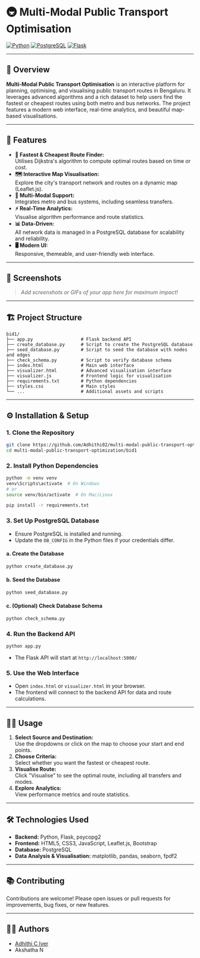 # 🚇 Multi-Modal Public Transport Optimisation

[![Python](https://img.shields.io/badge/Python-3.7%2B-blue?logo=python)](https://www.python.org/)
[![PostgreSQL](https://img.shields.io/badge/PostgreSQL-Database-blue?logo=postgresql)](https://www.postgresql.org/)
[![Flask](https://img.shields.io/badge/Flask-API-lightgrey?logo=flask)](https://flask.palletsprojects.com/)

---

## 🌟 Overview

**Multi-Modal Public Transport Optimisation** is an interactive platform for planning, optimising, and visualising public transport routes in Bengaluru. It leverages advanced algorithms and a rich dataset to help users find the fastest or cheapest routes using both metro and bus networks. The project features a modern web interface, real-time analytics, and beautiful map-based visualisations.

---

## 🚀 Features

- **🔎 Fastest & Cheapest Route Finder:**  
  Utilises Dijkstra's algorithm to compute optimal routes based on time or cost.
- **🗺️ Interactive Map Visualisation:**  
  Explore the city's transport network and routes on a dynamic map (Leaflet.js).
- **🚏 Multi-Modal Support:**  
  Integrates metro and bus systems, including seamless transfers.
- **⚡ Real-Time Analytics:**  
  Visualise algorithm performance and route statistics.
- **📊 Data-Driven:**  
  All network data is managed in a PostgreSQL database for scalability and reliability.
- **🖥️ Modern UI:**  
  Responsive, themeable, and user-friendly web interface.

---

## 📸 Screenshots

> _Add screenshots or GIFs of your app here for maximum impact!_

---

## 🏗️ Project Structure

```
bid1/
├── app.py                  # Flask backend API
├── create_database.py      # Script to create the PostgreSQL database
├── seed_database.py        # Script to seed the database with nodes and edges
├── check_schema.py         # Script to verify database schema
├── index.html              # Main web interface
├── visualizer.html         # Advanced visualisation interface
├── visualizer.js           # Frontend logic for visualisation
├── requirements.txt        # Python dependencies
├── styles.css              # Main styles
└── ...                     # Additional assets and scripts
```

---

## ⚙️ Installation & Setup

### 1. Clone the Repository

```sh
git clone https://github.com/Adhithi02/multi-modal-public-transport-optimization.git
cd multi-modal-public-transport-optimization/bid1
```

### 2. Install Python Dependencies

```sh
python -m venv venv
venv\Scripts\activate  # On Windows
# or
source venv/bin/activate  # On Mac/Linux

pip install -r requirements.txt
```

### 3. Set Up PostgreSQL Database

- Ensure PostgreSQL is installed and running.
- Update the `DB_CONFIG` in the Python files if your credentials differ.

#### a. Create the Database

```sh
python create_database.py
```

#### b. Seed the Database

```sh
python seed_database.py
```

#### c. (Optional) Check Database Schema

```sh
python check_schema.py
```

### 4. Run the Backend API

```sh
python app.py
```

- The Flask API will start at `http://localhost:5000/`

### 5. Use the Web Interface

- Open `index.html` or `visualizer.html` in your browser.
- The frontend will connect to the backend API for data and route calculations.

---

## 🧑‍💻 Usage

1. **Select Source and Destination:**  
   Use the dropdowns or click on the map to choose your start and end points.
2. **Choose Criteria:**  
   Select whether you want the fastest or cheapest route.
3. **Visualise Route:**  
   Click "Visualise" to see the optimal route, including all transfers and modes.
4. **Explore Analytics:**  
   View performance metrics and route statistics.

---

## 🛠️ Technologies Used

- **Backend:** Python, Flask, psycopg2
- **Frontend:** HTML5, CSS3, JavaScript, Leaflet.js, Bootstrap
- **Database:** PostgreSQL
- **Data Analysis & Visualisation:** matplotlib, pandas, seaborn, fpdf2

---

## 📚 Contributing

Contributions are welcome! Please open issues or pull requests for improvements, bug fixes, or new features.

---

## 👩‍💻 Authors

- [Adhithi C Iyer](https://github.com/Adhithi02)
- Akshatha N 